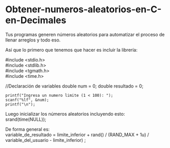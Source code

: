 # Obtener-numeros-aleatorios-en-C-en-Decimales
Tus programas generen números aleatorios para automatizar el proceso de llenar arreglos y todo eso.

Así que lo primero que tenemos que hacer es incluir la librería:

#include <stdio.h> <br>
#include <stdlib.h> <br>
#include <tgmath.h>  <br>
#include <time.h> <br>


//Declaración de variables
    double   num = 0;
    double   resultado = 0;     
    
    printf("Ingresa un numero limite (1 < 100): ");
    scanf("%lf", &num);
    printf("\n");
    
    
Luego inicializar los números aleatorios incluyendo esto: <br>
srand(time(NULL)); <br> 
    
De forma general es: <br>
variable_de_resultado = limite_inferior + rand() / (RAND_MAX + 1u) / variable_del_usuario - limite_inferior) ; <br>

